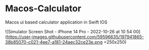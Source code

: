 # Macos-Calculator
 Macos ui based calculator application in Swift IOS
 
 
 
 
![Simulator Screen Shot - iPhone 14 Pro - 2022-10-26 at 10 54 00](https://user-images.githubusercontent.com/59596635/197941865-38b85070-c021-4ee7-a181-24aec32ce23e.png =250x250)

